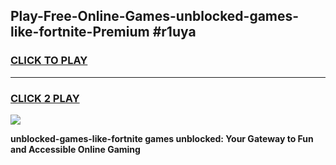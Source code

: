 
## Play-Free-Online-Games-unblocked-games-like-fortnite-Premium #r1uya
<h3>
<a href="https://premium.freeplayer.one?title=unblocked-games-like-fortnite&ref=8M">CLICK TO PLAY</a></h3>
<hr>

<h3>
<a href="https://premium.freeplayer.one?title=unblocked-games-like-fortnite&ref=8M">CLICK 2 PLAY</a>
  
</h3>

<a href="https://premium.freeplayer.one?title=unblocked-games-like-fortnite&ref=8M"><img src="https://clearcache.store/games.png"></a>


**unblocked-games-like-fortnite games unblocked: Your Gateway to Fun and Accessible Online Gaming**
